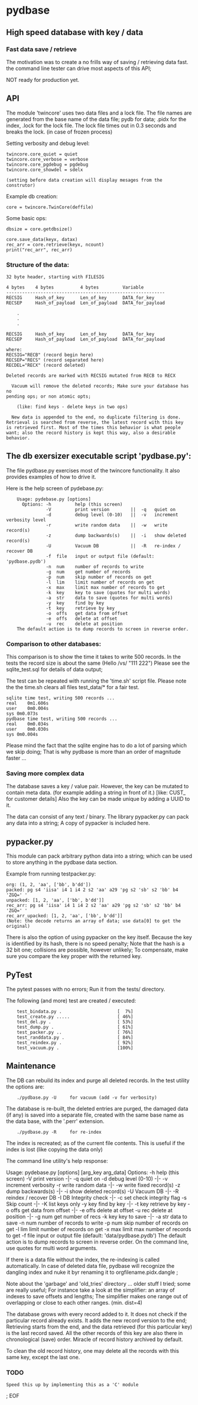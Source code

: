 # pydbase

## High speed database with key / data

### Fast data save / retrieve

  The motivation was to create a no frills way of saving / retrieving data
fast. the command line tester can drive most aspects of this API;

NOT ready for production yet.

## API

  The module 'twincore' uses two data files and a lock file. The file
 names are generated from the base name of the data file;
pydb for data; .pidx for the index, .lock for the lock file.
The lock file times out in 0.3 seconds and breaks the lock.
 (in case of frozen process)

Setting verbosity and debug level:

    twincore.core_quiet = quiet
    twincore.core_verbose = verbose
    twincore.core_pgdebug = pgdebug
    twincore.core_showdel = sdelx

    (setting before data creation will display mesages from the construtor)

Example db creation:

    core = twincore.TwinCore(deffile)

Some basic ops:

    dbsize = core.getdbsize()

    core.save_data(keyx, datax)
    rec_arr = core.retrieve(keyx, ncount)
    print("rec_arr", rec_arr)

### Structure of the data:

    32 byte header, starting with FILESIG

    4 bytes    4 bytes          4 bytes         Variable
    ------------------------------------------------------------
    RECSIG     Hash_of_key      Len_of_key      DATA_for_key
    RECSEP     Hash_of_payload  Len_of_payload  DATA_for_payload

        .
        .
        .

    RECSIG     Hash_of_key      Len_of_key      DATA_for_key
    RECSEP     Hash_of_payload  Len_of_payload  DATA_for_payload

    where:
    RECSIG="RECB" (record begin here)
    RECSEP="RECS" (record separated here)
    RECDEL="RECX" (record deleted)

    Deleted records are marked with RECSIG mutated from RECB to RECX

      Vacuum will remove the deleted records; Make sure your database has no
    pending ops; or non atomic opts;

        (like: find keys - delete keys in two ops)

      New data is appended to the end, no duplicate filtering is done.
    Retrieval is searched from reverse, the latest record with this key
    is retrieved first. Most of the times this behavior is what people
    want; also the record history is kept this way, also a desirable
    behavior.

## The db exersizer executable script 'pydbase.py':

   The file pydbase.py exercises most of the twincore functionality. It also
provides examples of how to drive it.

Here is the help screen of pydebase.py:

        Usage: pydebase.py [options]
          Options: -h         help (this screen)
                   -V         print version        ||  -q   quiet on
                   -d         debug level (0-10)   ||  -v   increment verbosity level
                   -r         write random data    ||  -w   write record(s)
                   -z         dump backwards(s)    ||  -i   show deleted record(s)
                   -U         Vacuum DB            ||  -R   re-index / recover DB
                   -f  file   input or output file (default: 'pydbase.pydb')
                   -n  num    number of records to write
                   -g  num    get number of records
                   -p  num    skip number of records on get
                   -l  lim    limit number of records on get
                   -x  max    limit max number of records to get
                   -k  key    key to save (quotes for multi words)
                   -a  str    data to save (quotes for multi words)
                   -y  key    find by key
                   -t  key    retrieve by key
                   -o  offs   get data from offset
                   -e  offs   delete at offset
                   -u  rec    delete at position
        The default action is to dump records to screen in reverse order.

### Comparison to other databases:

 This comparison is to show the time it takes to write 500 records.
In the tests the record size is about the same (Hello /vs/ "111 222")
Please see the sqlite_test.sql for details of data output;

The test can be repeated with running the 'time.sh' script file.
Please note the the time.sh clears all files test_data/* for a fair test.

    sqlite time test, writing 500 records ...
    real	0m1.606s
    user	0m0.004s
    sys	0m0.073s
    pydbase time test, writing 500 records ...
    real	0m0.034s
    user	0m0.030s
    sys	0m0.004s

  Please mind the fact that the sqlite engine has to do a lot of parsing which we
skip doing; That is why pydbase is more than an order of magnitude faster ...

### Saving more complex data

  The database saves a key / value pair. However, the key can be mutated to contain
meta data. (for example adding a string in front of it.) [like: CUST_  for customer details]
Also the key can be made unique by adding a UUID to it.

  The data can consist of any text / binary. The library pypacker.py can pack any data
into a string; A copy of pypacker is included here.

## pypacker.py

 This module can pack arbitrary python data into a string; which can be used to store
anything in the pydbase data section.

Example from running testpacker.py:

    org: (1, 2, 'aa', ['bb', b'dd'])
    packed: pg s4 'iisa' i4 1 i4 2 s2 'aa' a29 'pg s2 'sb' s2 'bb' b4 'ZGQ=' '
    unpacked: [1, 2, 'aa', ['bb', b'dd']]
    rec_arr: pg s4 'iisa' i4 1 i4 2 s2 'aa' a29 'pg s2 'sb' s2 'bb' b4 'ZGQ=' '
    rec_arr_upacked: [1, 2, 'aa', ['bb', b'dd']]
    (Note: the decode returns an array of data; use data[0] to get the original)

  There is also the option of using pypacker on the key itself. Because the key
is identified by its hash, there is no speed penalty; Note that the hash is a 32 bit
one; collisions are possible, however unlikely; To compensate, make sure you compare the
key proper with the returned key.

## PyTest

 The pytest passes with no errors; Run it from the tests/ directory.

 The following (and more) test are created / executed:

        test_bindata.py .                     [  7%]
        test_create.py .....                  [ 46%]
        test_del.py .                         [ 53%]
        test_dump.py .                        [ 61%]
        test_packer.py ..                     [ 76%]
        test_randdata.py .                    [ 84%]
        test_reindex.py .                     [ 92%]
        test_vacuum.py .                      [100%]

## Maintenance

  The DB can rebuild its index and purge all deleted records. In the test utility
the options are:

        ./pydbase.py -U     for vacuum (add -v for verbosity)

  The database is re-built, the deleted entries are purged, the damaged data (if any)
  is saved into a separate file, created with the same base name as the data base,
  with the '.perr' extension.

        ./pydbase.py -R     for re-index

  The index is recreated; as of the current file contents. This is useful if
the index is lost (like copying the data only)

 The command line utility's help response:

Usage: pydebase.py [options] [arg_key arg_data]
 Options: -h        help (this screen)
          -V        print version        -|-  -q  quiet on
          -d        debug level (0-10)   -|-  -v  increment verbosity
          -r        write random data    -|-  -w  write fixed record(s)
          -z        dump backwards(s)    -|-  -i  show deleted record(s)
          -U        Vacuum DB            -|-  -R  reindex / recover DB
          -I        DB Integrity check   -|-  -c  set check integrity flag
          -s        Skip count           -|-  -K  list keys only
          -y  key   find by key          -|-  -t  key    retrieve by key
          -o  offs  get data from offset -|-  -e  offs   delete at offset
          -u  rec   delete at position   -|-  -g  num    get number of recs
          -k  key   key to save          -|-  -a  str    data to save
          -n  num   number of records to write
          -p  num   skip number of records on get
          -l  lim   limit number of records on get
          -x  max   limit max number of records to get
          -f  file  input or output file (default: 'data/pydbase.pydb')
The default action is to dump records to screen in reverse order.
On the command line, use quotes for multi word arguments.

  If there is a data file without the index, the re-indexing is called
 automatically.   In case of deleted data file, pydbase will recognize
 the dangling index and nuke it byr renaming it to
 orgfilename.pidx.dangle ;

  Note about the 'garbage' and 'old_tries' directory ... older stuff I
tried; some are really useful; For instance take a look at the
simplifier: an array of indexes to save offsets and lengths; The
simplifier makes one range out of overlapping or close to each other
ranges. (min. dist=4)

  The database grows with every record added to it. It does not check if
 the particular record already exists. It adds the new record version to
the end; Retrieving starts from the end, and the data retrieved
(for this particular key) is the last record saved. All the other records
of this key are also there in chronological (save) order. Miracle of
record history archived by default.

  To clean the old record history, one may delete all the records with
this same key, except the last one.

### TODO

    Speed this up by implementing this as a 'C' module

; EOF
